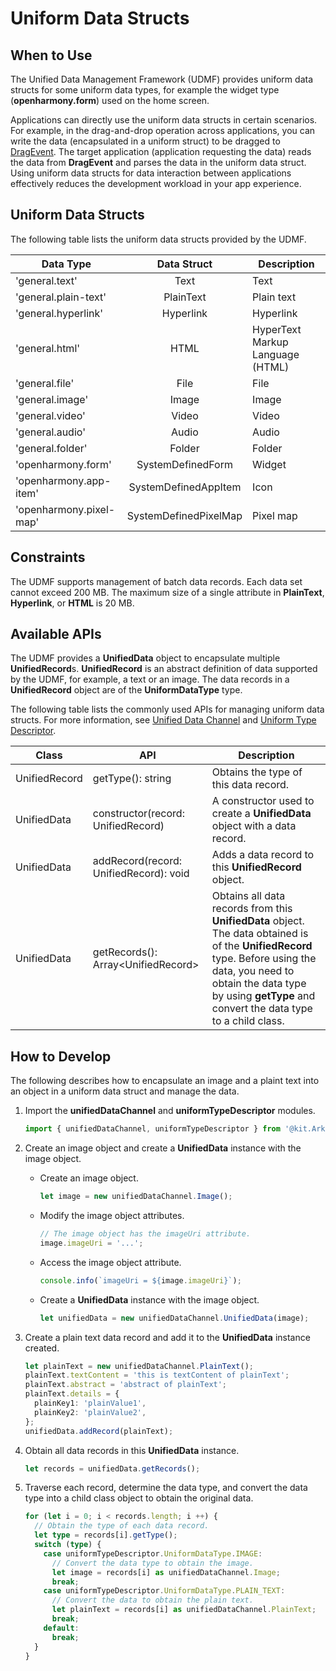 # Uniform Data Structs


## When to Use

The Unified Data Management Framework (UDMF) provides uniform data structs for some uniform data types, for example the widget type (**openharmony.form**) used on the home screen.

Applications can directly use the uniform data structs in certain scenarios. For example, in the drag-and-drop operation across applications, you can write the data (encapsulated in a uniform struct) to be dragged to [DragEvent](../reference/apis-arkui/arkui-ts/ts-universal-events-drag-drop.md#dragevent). The target application (application requesting the data) reads the data from **DragEvent** and parses the data in the uniform data struct. Using uniform data structs for data interaction between applications effectively reduces the development workload in your app experience.

## Uniform Data Structs

The following table lists the uniform data structs provided by the UDMF.

| Data Type               |       Data Struct       | Description      |
| ----------------------- | :-------------------: | ---------- |
| 'general.text'          |         Text          | Text      |
| 'general.plain-text'    |       PlainText       | Plain text    |
| 'general.hyperlink'     |       Hyperlink       | Hyperlink    |
| 'general.html'          |         HTML          | HyperText Markup Language (HTML)    |
| 'general.file'          |         File          | File      |
| 'general.image'         |         Image         | Image      |
| 'general.video'         |         Video         | Video      |
| 'general.audio'         |         Audio         | Audio      |
| 'general.folder'        |        Folder         | Folder    |
| 'openharmony.form'      |   SystemDefinedForm   | Widget      |
| 'openharmony.app-item'  | SystemDefinedAppItem  | Icon      |
| 'openharmony.pixel-map' | SystemDefinedPixelMap | Pixel map |

## Constraints

The UDMF supports management of batch data records. Each data set cannot exceed 200 MB. The maximum size of a single attribute in **PlainText**, **Hyperlink**, or **HTML** is 20 MB.

## Available APIs

The UDMF provides a **UnifiedData** object to encapsulate multiple **UnifiedRecord**s. **UnifiedRecord** is an abstract definition of data supported by the UDMF, for example, a text or an image. The data records in a **UnifiedRecord** object are of the **UniformDataType** type.

The following table lists the commonly used APIs for managing uniform data structs. For more information, see [Unified Data Channel](../reference/apis-arkdata/js-apis-data-unifiedDataChannel.md) and [Uniform Type Descriptor](../reference/apis-arkdata/js-apis-data-uniformTypeDescriptor.md).

| Class       | API                              | Description                                                        |
| ------------- | -------------------------------------- | ------------------------------------------------------------ |
| UnifiedRecord | getType(): string                      | Obtains the type of this data record.                        |
| UnifiedData   | constructor(record: UnifiedRecord)     | A constructor used to create a **UnifiedData** object with a data record.                    |
| UnifiedData   | addRecord(record: UnifiedRecord): void | Adds a data record to this **UnifiedRecord** object.                      |
| UnifiedData   | getRecords(): Array\<UnifiedRecord>    | Obtains all data records from this **UnifiedData** object. The data obtained is of the **UnifiedRecord** type. Before using the data, you need to obtain the data type by using **getType** and convert the data type to a child class. |


## How to Develop

The following describes how to encapsulate an image and a plaint text into an object in a uniform data struct and manage the data.

1. Import the **unifiedDataChannel** and **uniformTypeDescriptor** modules.

   ```ts
   import { unifiedDataChannel, uniformTypeDescriptor } from '@kit.ArkData';
   ```
2. Create an image object and create a **UnifiedData** instance with the image object.

   - Create an image object.

      ```ts
      let image = new unifiedDataChannel.Image();
      ```

   - Modify the image object attributes.

      ```ts
      // The image object has the imageUri attribute.
      image.imageUri = '...';
      ```

   - Access the image object attribute.

      ```ts
      console.info(`imageUri = ${image.imageUri}`);
      ```

   - Create a **UnifiedData** instance with the image object.

      ```ts
      let unifiedData = new unifiedDataChannel.UnifiedData(image);
      ```
3. Create a plain text data record and add it to the **UnifiedData** instance created.

   ```ts
   let plainText = new unifiedDataChannel.PlainText();
   plainText.textContent = 'this is textContent of plainText';
   plainText.abstract = 'abstract of plainText';
   plainText.details = {
     plainKey1: 'plainValue1',
     plainKey2: 'plainValue2',
   };
   unifiedData.addRecord(plainText);
   ```
4. Obtain all data records in this **UnifiedData** instance.

   ```ts
   let records = unifiedData.getRecords();
   ```
5. Traverse each record, determine the data type, and convert the data type into a child class object to obtain the original data.

   ```ts
   for (let i = 0; i < records.length; i ++) {
     // Obtain the type of each data record.
     let type = records[i].getType();
     switch (type) {
       case uniformTypeDescriptor.UniformDataType.IMAGE:
         // Convert the data type to obtain the image.
         let image = records[i] as unifiedDataChannel.Image;
         break;
       case uniformTypeDescriptor.UniformDataType.PLAIN_TEXT:
         // Convert the data to obtain the plain text.
         let plainText = records[i] as unifiedDataChannel.PlainText;
         break;
       default:
         break;
     }
   }
   ```

